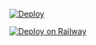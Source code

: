 [![Deploy](https://www.herokucdn.com/deploy/button.svg)](https://heroku.com/deploy?template=https://github.com/C2BoT/Shadow)

[![Deploy on Railway](https://railway.app/button.svg)](https://railway.app/new/template/tNdYnW?referralCode=C2BoT)
